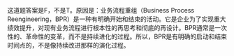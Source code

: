 这道题答案是F，不是T。原因是：业务流程重组（Business Process Reengineering，BPR）是一种有明确开始和结束的活动。它是企业为了实现重大绩效提升，对现有业务流程进行根本性的再思考和彻底的再设计。BPR通常是一次性的、革命性的变革，而不是持续进化的过程。所以，BPR是有明确的启动和结束时间点的，不是像持续改进那样的演化过程。